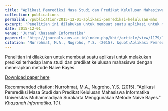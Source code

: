 ```yaml
---
title: "Aplikasi Pemrediksi Masa Studi dan Predikat Kelulusan Mahasiswa Informatika Universitas Muhammadiyah Surakarta Menggunakan Metode Naive Bayes"
collection: publications
permalink: /publication/2015-12-01-aplikasi-pemrediksi-kelulusan-mhs
excerpt: 'Penelitian ini dilakukan untuk membuat suatu aplikasi untuk melakukan prediksi terhadap lama studi dan predikat kelulusan mahasiswa dengan menerapkan metode Naive Bayes.'
date: 2015-12-01
venue: 'Jurnal Khazanah Informatika'
paperurl: 'http://journals.ums.ac.id/index.php/khif/article/view/1179/1028'
citation: 'Nurrohmat, M.A., Nugroho, Y.S. (2015). &quot;Aplikasi Pemrediksi Masa Studi dan Predikat Kelulusan Mahasiswa Informatika Universitas Muhammadiyah Surakarta Menggunakan Metode Naive Bayes.&quot; <i>Khazanah Informatika</i>. 1(1).'
---
```

Penelitian ini dilakukan untuk membuat suatu aplikasi untuk melakukan prediksi terhadap lama studi dan predikat kelulusan mahasiswa dengan menerapkan metode Naive Bayes.

[Download paper here](http://journals.ums.ac.id/index.php/khif/article/download/1179/1028)

Recommended citation: Nurrohmat, M.A., Nugroho, Y.S. (2015). "Aplikasi Pemrediksi Masa Studi dan Predikat Kelulusan Mahasiswa Informatika Universitas Muhammadiyah Surakarta Menggunakan Metode Naive Bayes." <i>Khazanah Informatika</i>. 1(1).

